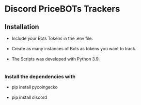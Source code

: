# Discord PriceBOTs Trackers

<h2>Installation</h2>

<ul>
<li>Include your Bots Tokens in the .env file.</li> <br>
<li>Create as many instances of Bots as tokens you want to track.</li><br>
<li>The Scripts was developed with Python 3.9.</li><br>  
</ul>

<h3>Install the dependencies with </h3>
<ul>
<li>pip install pycoingecko</li><br>
<li>pip install discord</li><br>
</ul>
